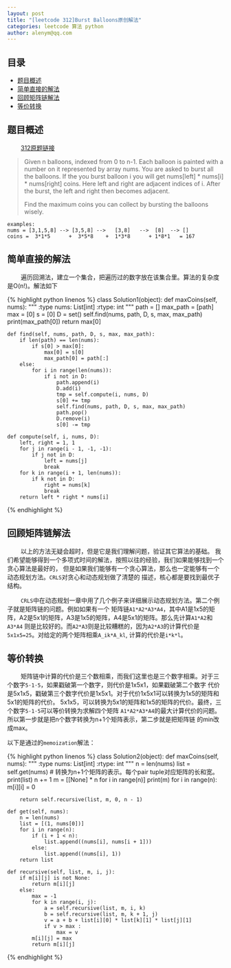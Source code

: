 ```yaml
---
layout: post
title: "[leetcode 312]Burst Balloons原创解法"
categories: leetcode 算法 python
author: alenym@qq.com
---
```

## 目录 ##

- [题目概述](#hh0) 
- [简单直接的解法](#hh1) 
- [回顾矩阵链解法](#hh2) 
- [等价转换](#hh3) 

## <a name="hh0"></a> 题目概述 ##

&nbsp;
&nbsp;
&nbsp;
&nbsp;
[312原题链接](https://leetcode.com/problems/burst-balloons/)


> Given n balloons, indexed from 0 to n-1. Each balloon is painted with a number on it represented by array nums. You are asked to burst all the balloons. If the you burst balloon i you will get nums[left] * nums[i] * nums[right] coins. Here left and right are adjacent indices of i. After the burst, the left and right then becomes adjacent.
> 
> Find the maximum coins you can collect by bursting the balloons wisely.
	
	examples:
	nums = [3,1,5,8] --> [3,5,8] -->   [3,8]   -->  [8]  --> []
	coins =  3*1*5      +  3*5*8    +  1*3*8      + 1*8*1   = 167


## <a name="hh1"></a> 简单直接的解法 ##

&nbsp;
&nbsp;
&nbsp;
&nbsp;
遍历回溯法，建立一个集合，把遍历过的数字放在该集合里。算法的复杂度是O(n!)。解法如下


{% highlight python linenos %}
class Solution1(object):
    def maxCoins(self, nums):
        """
        :type nums: List[int]
        :rtype: int
        """
        path = []
        max_path = [path]
        max = [0]
        s = [0]
        D = set()
        self.find(nums, path, D, s, max, max_path)
        print(max_path[0])
        return max[0]

    def find(self, nums, path, D, s, max, max_path):
        if len(path) == len(nums):
            if s[0] > max[0]:
                max[0] = s[0]
                max_path[0] = path[:]
        else:
            for i in range(len(nums)):
                if i not in D:
                    path.append(i)
                    D.add(i)
                    tmp = self.compute(i, nums, D)
                    s[0] += tmp
                    self.find(nums, path, D, s, max, max_path)
                    path.pop()
                    D.remove(i)
                    s[0] -= tmp

    def compute(self, i, nums, D):
        left, right = 1, 1
        for j in range(i - 1, -1, -1):
            if j not in D:
                left = nums[j]
                break
        for k in range(i + 1, len(nums)):
            if k not in D:
                right = nums[k]
                break
        return left * right * nums[i]
{% endhighlight %}

## <a name="hh2"></a> 回顾矩阵链解法 ##

&nbsp;
&nbsp;
&nbsp;
&nbsp;
以上的方法无疑会超时，但是它是我们理解问题，验证其它算法的基础。
我们希望能够得到一个多项式时间的解法，按照以往的经验，我们如果能够找到一个贪心算法是最好的，
但是如果我们能够有一个贪心算法，那么也一定能够有一个动态规划方法。`CRLS`对贪心和动态规划做了清楚的
描述，核心都是要找到最优子结构。


&nbsp;
&nbsp;
&nbsp;
&nbsp;
`CRLS`中在动态规划一章中用了几个例子来详细展示动态规划方法。第二个例子就是矩阵链的问题。例如如果有一个
矩阵链`A1*A2*A3*A4`，其中A1是1x5的矩阵，A2是5x1的矩阵，A3是1x5的矩阵，A4是5x1的矩阵。那么先计算`A1*A2`和`A3*A4`
则是比较好的。而`A2*A3`则是比较糟糕的，因为`A2*A3`的计算代价是`5x1x5=25`。对给定的两个矩阵相乘`A_ik*A_kl`,
计算的代价是`i*k*l`。


## <a name="hh3"></a> 等价转换 ##

&nbsp;
&nbsp;
&nbsp;
&nbsp;
矩阵链中计算的代价是三个数相乘，而我们这里也是三个数字相乘。对于三个数字`5·1·5`，如果戳破第一个数字，则代价是1x5x1，如果戳破第二个数字
代价是5x1x5，戳破第三个数字代价是1x5x1。对于代价1x5x1可以转换为1x5的矩阵和5x1的矩阵的代价。
5x1x5，可以转换为5x1的矩阵和1x5的矩阵的代价。最终，三个数字`5·1·5`可以等价转换为求解四个矩阵
`A1*A2*A3*A4`的最大计算代价的问题。所以第一步就是把n个数字转换为n+1个矩阵表示，第二步就是把矩阵链
的min改成max。


以下是通过的`memoization`解法：


{% highlight python linenos %}
class Solution2(object):
    def maxCoins(self, nums):
        """
        :type nums: List[int]
        :rtype: int
        """
        n = len(nums)
        list = self.get(nums) # 转换为n+1个矩阵的表示。每个pair tuple对应矩阵的长和宽。
        print(list)
        n += 1
        m = [[None] * n for i in range(n)]
        print(m)
        for i in range(n):
            m[i][i] = 0

        return self.recursive(list, m, 0, n - 1)

    def get(self, nums):
        n = len(nums)
        list = [(1, nums[0])]
        for i in range(n):
            if (i + 1 < n):
                list.append((nums[i], nums[i + 1]))
            else:
                list.append((nums[i], 1))
        return list

    def recursive(self, list, m, i, j):
        if m[i][j] is not None:
            return m[i][j]
        else:
            max = -1
            for k in range(i, j):
                a = self.recursive(list, m, i, k)
                b = self.recursive(list, m, k + 1, j)
                v = a + b + list[i][0] * list[k][1] * list[j][1]
                if v > max :
                    max = v
            m[i][j] = max
            return m[i][j]
{% endhighlight %}
